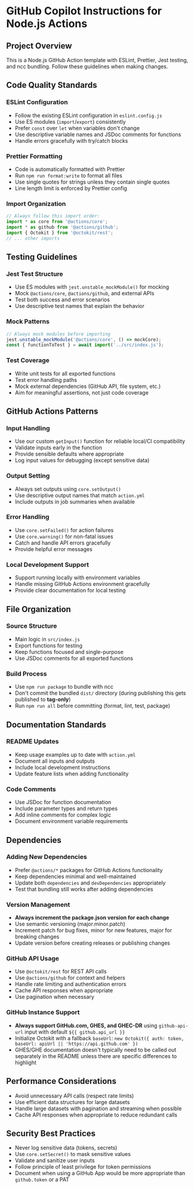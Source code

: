 # GitHub Copilot Instructions for Node.js Actions

## Project Overview

This is a Node.js GitHub Action template with ESLint, Prettier, Jest testing, and ncc bundling. Follow these guidelines when making changes.

## Code Quality Standards

### ESLint Configuration

- Follow the existing ESLint configuration in `eslint.config.js`
- Use ES modules (`import`/`export`) consistently
- Prefer `const` over `let` when variables don't change
- Use descriptive variable names and JSDoc comments for functions
- Handle errors gracefully with try/catch blocks

### Prettier Formatting

- Code is automatically formatted with Prettier
- Run `npm run format:write` to format all files
- Use single quotes for strings unless they contain single quotes
- Line length limit is enforced by Prettier config

### Import Organization

```javascript
// Always follow this import order:
import * as core from '@actions/core';
import * as github from '@actions/github';
import { Octokit } from '@octokit/rest';
// ... other imports
```

## Testing Guidelines

### Jest Test Structure

- Use ES modules with `jest.unstable_mockModule()` for mocking
- Mock `@actions/core`, `@actions/github`, and external APIs
- Test both success and error scenarios
- Use descriptive test names that explain the behavior

### Mock Patterns

```javascript
// Always mock modules before importing
jest.unstable_mockModule('@actions/core', () => mockCore);
const { functionToTest } = await import('../src/index.js');
```

### Test Coverage

- Write unit tests for all exported functions
- Test error handling paths
- Mock external dependencies (GitHub API, file system, etc.)
- Aim for meaningful assertions, not just code coverage

## GitHub Actions Patterns

### Input Handling

- Use our custom `getInput()` function for reliable local/CI compatibility
- Validate inputs early in the function
- Provide sensible defaults where appropriate
- Log input values for debugging (except sensitive data)

### Output Setting

- Always set outputs using `core.setOutput()`
- Use descriptive output names that match `action.yml`
- Include outputs in job summaries when available

### Error Handling

- Use `core.setFailed()` for action failures
- Use `core.warning()` for non-fatal issues
- Catch and handle API errors gracefully
- Provide helpful error messages

### Local Development Support

- Support running locally with environment variables
- Handle missing GitHub Actions environment gracefully
- Provide clear documentation for local testing

## File Organization

### Source Structure

- Main logic in `src/index.js`
- Export functions for testing
- Keep functions focused and single-purpose
- Use JSDoc comments for all exported functions

### Build Process

- Use `npm run package` to bundle with ncc
- Don't commit the bundled `dist/` directory (during publishing this gets published to **tag-only**)
- Run `npm run all` before committing (format, lint, test, package)

## Documentation Standards

### README Updates

- Keep usage examples up to date with `action.yml`
- Document all inputs and outputs
- Include local development instructions
- Update feature lists when adding functionality

### Code Comments

- Use JSDoc for function documentation
- Include parameter types and return types
- Add inline comments for complex logic
- Document environment variable requirements

## Dependencies

### Adding New Dependencies

- Prefer `@actions/*` packages for GitHub Actions functionality
- Keep dependencies minimal and well-maintained
- Update both `dependencies` and `devDependencies` appropriately
- Test that bundling still works after adding dependencies

### Version Management

- **Always increment the package.json version for each change**
- Use semantic versioning (major.minor.patch)
- Increment patch for bug fixes, minor for new features, major for breaking changes
- Update version before creating releases or publishing changes

### GitHub API Usage

- Use `@octokit/rest` for REST API calls
- Use `@actions/github` for context and helpers
- Handle rate limiting and authentication errors
- Cache API responses when appropriate
- Use pagination when necessary

### GitHub Instance Support

- **Always support GitHub.com, GHES, and GHEC-DR** using `github-api-url` input with default `${{ github.api_url }}`
- Initialize Octokit with a fallback `baseUrl`: `new Octokit({ auth: token, baseUrl: apiUrl || 'https://api.github.com' })`
- GHES/GHE documentation doesn't typically need to be called out separately in the README unless there are specific differences to highlight

## Performance Considerations

- Avoid unnecessary API calls (respect rate limits)
- Use efficient data structures for large datasets
- Handle large datasets with pagination and streaming when possible
- Cache API responses when appropriate to reduce redundant calls

## Security Best Practices

- Never log sensitive data (tokens, secrets)
- Use `core.setSecret()` to mask sensitive values
- Validate and sanitize user inputs
- Follow principle of least privilege for token permissions
- Document when using a GitHub App would be more appropriate than `github.token` or a PAT
